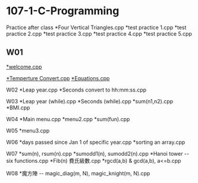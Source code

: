 # 107-1-C-Programming


Practice after class
*Four Vertical Triangles.cpp
*test practice 1.cpp
*test practice 2.cpp
*test practice 3.cpp
*test practice 4.cpp
*test practice 5.cpp

## W01
[*welcome.cpp](https://github.com/leonatku/1071-C-Programming/blob/master/w01/Welcome.cpp)

[*Temperture Convert.cpp](
https://github.com/leonatku/1071-C-Programming/blob/master/w01/temconvert.cpp)
[*Equations.cpp](https://github.com/leonatku/1071-C-Programming/blob/master/w01/Equations.cpp)

W02
*Leap year.cpp
*Seconds convert to hh:mm:ss.cpp

W03
*Leap year (while).cpp
*Seconds (while).cpp
*sum(n1,n2).cpp
*BMI.cpp

W04
*Main menu.cpp
*menu2.cpp
*sum(fun).cpp

W05
*menu3.cpp

W06
*days passed since Jan 1 of specific year.cpp
*sorting an array.cpp

W07
*sum(n), rsum(n).cpp
*sumodd1(n), sumodd2(n).cpp
*Hanoi tower -- six functions.cpp
*Fib(n) 費氏級數.cpp
*rgcd(a,b) & gcd(a,b), a<=b.cpp

W08
*魔方陣 -- magic_diag(m, N), magic_knight(m, N).cpp



<!--stackedit_data:
eyJoaXN0b3J5IjpbOTY5NTUyNSwxMDUzMjE3MjYxLC0xNzkzNz
A4OTA5XX0=
-->
